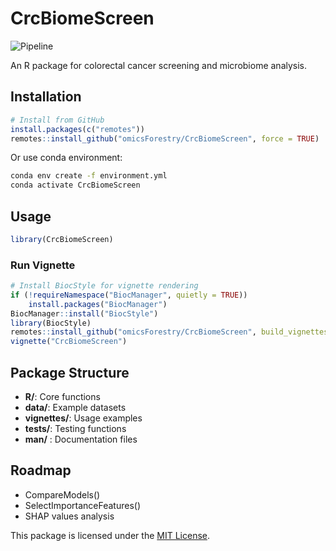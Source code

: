 # CrcBiomeScreen

![Pipeline](https://github.com/user-attachments/assets/3bbae590-e68c-4d25-8f35-8b64543ab7a2)

An R package for colorectal cancer screening and microbiome analysis.

## Installation

```r
# Install from GitHub
install.packages(c("remotes"))
remotes::install_github("omicsForestry/CrcBiomeScreen", force = TRUE)
```

Or use conda environment:
```bash
conda env create -f environment.yml
conda activate CrcBiomeScreen
```

## Usage

```r
library(CrcBiomeScreen)
```

### Run Vignette
```r
# Install BiocStyle for vignette rendering
if (!requireNamespace("BiocManager", quietly = TRUE))
    install.packages("BiocManager")
BiocManager::install("BiocStyle")
library(BiocStyle)
remotes::install_github("omicsForestry/CrcBiomeScreen", build_vignettes = TRUE, force = TRUE)
vignette("CrcBiomeScreen")
```

## Package Structure

- **R/**: Core functions
- **data/**: Example datasets  
- **vignettes/**: Usage examples
- **tests/**: Testing functions
- **man/** : Documentation files

## Roadmap

- CompareModels()
- SelectImportanceFeatures()  
- SHAP values analysis

This package is licensed under the [MIT License](LICENSE.md).
